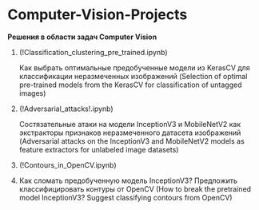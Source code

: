 # Computer-Vision-Projects
<b>Решения в области задач Computer Vision</b>

1. (!Classification_clustering_pre_trained.ipynb)
  
   Как выбрать оптимальные предобученные модели из KerasCV для классификации неразмеченных изображений
   (Selection of optimal pre-trained models from the KerasCV for classification of untagged images)

2. (!Adversarial_attacks!.ipynb)
  
   Состязательные атаки на модели InceptionV3 и MobileNetV2 как экстракторы признаков неразмеченного  датасета изображений
   (Adversarial attacks on the InceptionV3 and MobileNetV2 models as feature extractors for unlabeled image datasets)

3. (!Сontours_in_OpenCV.ipynb)
4. 
   Как сломать предобученную модель InceptionV3? Предложить классифицировать контуры от OpenCV
   (How to break the pretrained model InceptionV3? Suggest classifying contours from OpenCV)
